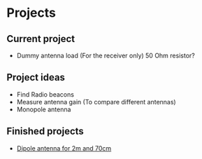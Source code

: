 # Projects

## Current project
  * Dummy antenna load (For the receiver only) 50 Ohm resistor?

## Project ideas
  * Find Radio beacons
  * Measure antenna gain (To compare different antennas)
  * Monopole antenna

## Finished projects
  * [Dipole antenna for 2m and 70cm](dipole/README.md)


